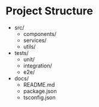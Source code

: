 # Project Structure

* src/
	+ components/
	+ services/
	+ utils/
* tests/
	+ unit/
	+ integration/
	+ e2e/
* docs/
	+ README.md
	+ package.json
	+ tsconfig.json
